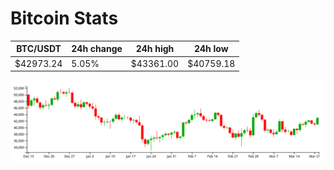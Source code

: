 # Bitcoin Stats

BTC/USDT|24h change|24h high|24h low|
|---|---|---|---|
|$42973.24|5.05%|$43361.00|$40759.18|

<img src="./chart.svg">
